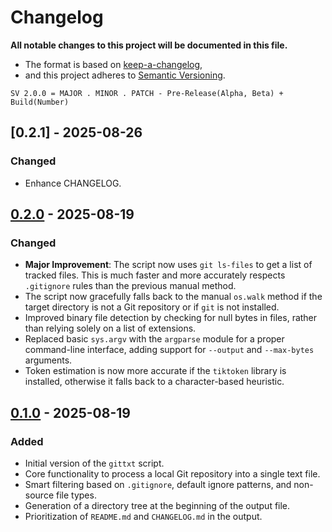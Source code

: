 # Changelog

**All notable changes to this project will be documented in this file.**

* The format is based on [keep-a-changelog](https://keepachangelog.com/en/1.1.0/),
* and this project adheres to [Semantic Versioning](https://semver.org/spec/v2.0.0.html).

```SV 2.0.0 = MAJOR . MINOR . PATCH - Pre-Release(Alpha, Beta) + Build(Number)```
 
 
## [0.2.1] - 2025-08-26

### Changed

- Enhance CHANGELOG.

## [0.2.0] - 2025-08-19

### Changed

- **Major Improvement**: The script now uses `git ls-files` to get a list of tracked files. This is much faster and more accurately respects `.gitignore` rules than the previous manual method.
- The script now gracefully falls back to the manual `os.walk` method if the target directory is not a Git repository or if `git` is not installed.
- Improved binary file detection by checking for null bytes in files, rather than relying solely on a list of extensions.
- Replaced basic `sys.argv` with the `argparse` module for a proper command-line interface, adding support for `--output` and `--max-bytes` arguments.
- Token estimation is now more accurate if the `tiktoken` library is installed, otherwise it falls back to a character-based heuristic.

## [0.1.0] - 2025-08-19

### Added

- Initial version of the `gittxt` script.
- Core functionality to process a local Git repository into a single text file.
- Smart filtering based on `.gitignore`, default ignore patterns, and non-source file types.
- Generation of a directory tree at the beginning of the output file.
- Prioritization of `README.md` and `CHANGELOG.md` in the output.


[unreleased]: https://github.com/abdsufa/gittxt/compare/v1.1.1...HEAD
[0.2.0]: https://github.com/abdsufa/gittxt/compare/v0.1.0...v0.2.0
[0.1.0]: https://github.com/abdsufa/gittxt/releases/tag/v0.1.0
